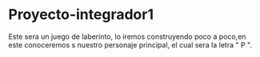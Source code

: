 # Proyecto-integrador1
Este sera un juego de laberinto, lo iremos construyendo poco a poco,en este conoceremos s nuestro personaje principal, el cual sera la letra " P ".
